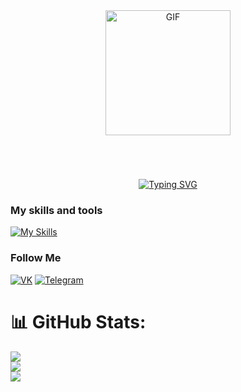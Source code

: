 <div id="header" style="text-align: center; margin-bottom: 20px;">
  <img 
    src="https://media.giphy.com/media/OwK8oFeh9C46Y/giphy.gif?cid=ecf05e47p5xsacestt011a6uzo720zvvlptai2ljv4mmh083&ep=v1_gifs_search&rid=giphy.gif&ct=g" 
    width="200" 
    alt="GIF" 
    style="margin-bottom: 50px;">
</div>

 <div class = "a" style="text-align: center">
 <a href="https://git.io/typing-svg"><img src="https://readme-typing-svg.demolab.com?font=Fira+Code&weight=450&size=30&duration=3000&pause=2500&color=6D9FFF&background=36FFF600&center=true&vCenter=true&width=900&lines=Hi,+call+me+NaoNao,+it's+more+convenient;А+student+of+applied+computer+science;Now+I’m+focusing+on+studying+at+the+university;Want+to+dive+deeper+into+car+programming." alt="Typing SVG" /></a>
 </div> 

### My skills and tools
[![My Skills](https://skillicons.dev/icons?i=python,cpp,html,css,arduino,figma)](https://skillicons.dev)

### Follow Me
[![VK](https://img.shields.io/badge/VK-4680C2?style=for-the-badge&logo=vk&logoColor=white&borderRadius=50%)](https://vk.com/naonaogh)
[![Telegram](https://img.shields.io/badge/Telegram-0088CC?style=for-the-badge&logo=telegram&logoColor=white&borderRadius=50%)](https://t.me/naonaogh)


# 📊 GitHub Stats:
![](https://github-readme-stats.vercel.app/api?username=naonaogh&theme=blueberry&hide_border=false&include_all_commits=false&count_private=false)<br/>
![](https://github-readme-streak-stats.herokuapp.com/?user=naonaogh&theme=blueberry&hide_border=false)<br/>
![](https://github-readme-stats.vercel.app/api/top-langs/?username=naonaogh&theme=blueberry&hide_border=false&include_all_commits=false&count_private=false&layout=compact)
